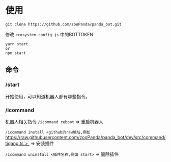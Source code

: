 # 使用
```shell
git clone https://github.com/zooPanda/panda_bot.git
```
修改 `ecosystem.config.js` 中的BOTTOKEN

```shell
yarn start
or
npm start
```


## 命令

### /start
开始使用，可以知道机器人都有哪些指令。

### /icommand
机器人相关指令
 `/icommand reboot` => 重启机器人

 `/icommand install <github的raw地址,例如 `https://raw.githubusercontent.com/zooPanda/panda_bot/dev/src/command/tigang.ts`>` => 安装插件

 `/icommand uninstall <插件名称,例如 start>` => 删除插件